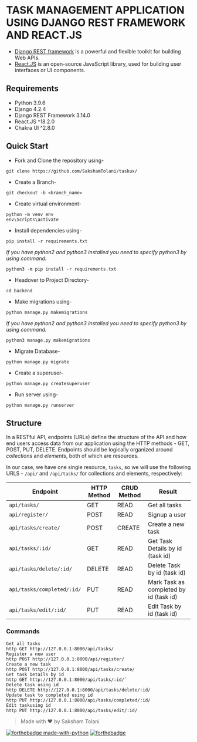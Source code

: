 # TASK MANAGEMENT APPLICATION USING DJANGO REST FRAMEWORK AND REACT.JS
- [Django REST framework](http://www.django-rest-framework.org/) is a powerful and flexible toolkit for building Web APIs.
- [React.JS](https://legacy.reactjs.org/) is an open-source JavaScript library, used for building user interfaces or UI components.

## Requirements
- Python 3.9.6
- Django 4.2.4
- Django REST Framework 3.14.0
- React.JS ^18.2.0
- Chakra UI ^2.8.0

## Quick Start

- Fork and Clone the repository using-
```
git clone https://github.com/SakshamTolani/taskux/
```
- Create a Branch- 
```
git checkout -b <branch_name>
```
- Create virtual environment-
```
python -m venv env
env\Scripts\activate
```
- Install dependencies using-
```
pip install -r requirements.txt
```
*If you have python2 and python3 installed you need to specify python3 by using command:*
```
python3 -m pip install -r requirements.txt
```

- Headover to Project Directory- 
```
cd backend
```
- Make migrations using-
```
python manage.py makemigrations
```
*If you have python2 and python3 installed you need to specify python3 by using command:*
```
python3 manage.py makemigrations
```

- Migrate Database-
```
python manage.py migrate
```
- Create a superuser-
```
python manage.py createsuperuser
```
- Run server using-
```
python manage.py runserver
```

## Structure
In a RESTful API, endpoints (URLs) define the structure of the API and how end users access data from our application using the HTTP methods - GET, POST, PUT, DELETE. Endpoints should be logically organized around _collections_ and _elements_, both of which are resources.

In our case, we have one single resource, `tasks`, so we will use the following URLS - `/api/` and `/api/tasks/` for collections and elements, respectively:

Endpoint |HTTP Method | CRUD Method | Result
-- | -- |-- |--
`api/tasks/` | GET | READ | Get all tasks
`api/register/` | POST | READ | Signup a user
`api/tasks/create/`| POST | CREATE | Create a new task
`api/tasks/:id/` | GET | READ | Get Task Details by id (task id)
`api/tasks/delete/:id/` | DELETE | READ | Delete Task by id (task id)
`api/tasks/completed/:id/` | PUT | READ | Mark Task as completed by id (task id)
`api/tasks/edit/:id/` | PUT | READ | Edit Task by id (task id)

### Commands
```
Get all tasks
http GET http://127.0.0.1:8000/api/tasks/
Register a new user
http POST http://127.0.0.1:8000/api/register/
Create a new task
http POST http://127.0.0.1:8000/api/tasks/create/ 
Get task Details by id
http GET http://127.0.0.1:8000/api/tasks/:id/`
Delete task using id
http DELETE http://127.0.0.1:8000/api/tasks/delete/:id/
Update task to completed using id
http PUT http://127.0.0.1:8000/api/tasks/completed/:id/
Edit taskusing id
http PUT http://127.0.0.1:8000/api/tasks/edit/:id/
```

> Made with ❤️ by Saksham Tolani




[![forthebadge made-with-python](http://ForTheBadge.com/images/badges/made-with-python.svg)](https://www.python.org/)  [![forthebadge](https://forthebadge.com/images/badges/built-with-love.svg)](https://forthebadge.com)


